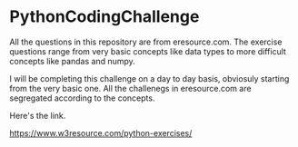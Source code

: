 # PythonCodingChallenge

All the questions in this repository are from eresource.com.
The exercise questions range from very basic concepts like data types to more difficult concepts like pandas and numpy.

I will be completing this challenge on a day to day basis, obviosuly starting from the very basic one.
All the challenegs in eresource.com are segregated according to the concepts.

Here's the link.

https://www.w3resource.com/python-exercises/

